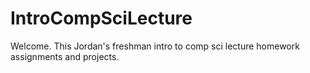 # IntroCompSciLecture

Welcome. This Jordan's freshman intro to comp sci lecture homework assignments and projects.


